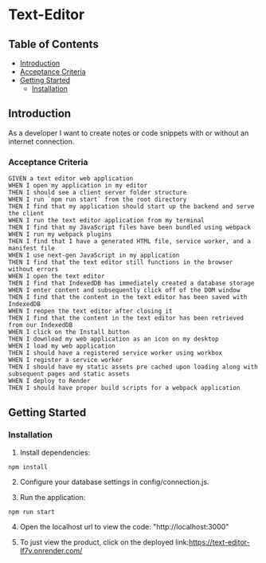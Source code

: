 # Text-Editor
## Table of Contents
- [Introduction](#introduction)
- [Acceptance Criteria](#acceptance-criteria)
- [Getting Started](#getting-started)
  - [Installation](#installation)
## Introduction

As a developer I want to create notes or code snippets with or without an internet connection.

### Acceptance Criteria

    GIVEN a text editor web application
    WHEN I open my application in my editor
    THEN I should see a client server folder structure
    WHEN I run `npm run start` from the root directory
    THEN I find that my application should start up the backend and serve the client
    WHEN I run the text editor application from my terminal
    THEN I find that my JavaScript files have been bundled using webpack
    WHEN I run my webpack plugins
    THEN I find that I have a generated HTML file, service worker, and a manifest file
    WHEN I use next-gen JavaScript in my application
    THEN I find that the text editor still functions in the browser without errors
    WHEN I open the text editor
    THEN I find that IndexedDB has immediately created a database storage
    WHEN I enter content and subsequently click off of the DOM window
    THEN I find that the content in the text editor has been saved with IndexedDB
    WHEN I reopen the text editor after closing it
    THEN I find that the content in the text editor has been retrieved from our IndexedDB
    WHEN I click on the Install button
    THEN I download my web application as an icon on my desktop
    WHEN I load my web application
    THEN I should have a registered service worker using workbox
    WHEN I register a service worker
    THEN I should have my static assets pre cached upon loading along with subsequent pages and static assets
    WHEN I deploy to Render
    THEN I should have proper build scripts for a webpack application 

## Getting Started


### Installation


1. Install dependencies:
```
npm install
```
2. Configure your database settings in config/connection.js.

3. Run the application:
```
npm run start

```
4. Open the localhost url to view the code:
 "http://localhost:3000"

5. To just view the product, click on the deployed link:https://text-editor-lf7v.onrender.com/
